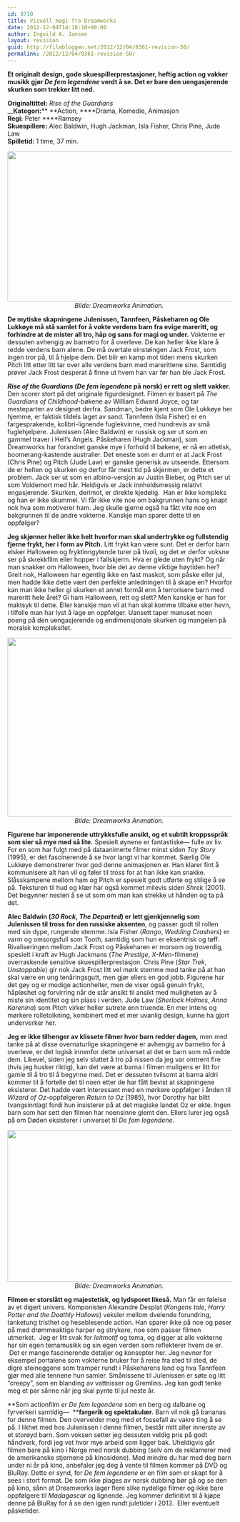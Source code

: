 ```yaml
---
id: 8710
title: Visuell magi fra Dreamworks
date: 2012-12-04T14:18:10+00:00
author: Ingvild A. Jansen
layout: revision
guid: http://filmbloggen.net/2012/12/04/8361-revision-50/
permalink: /2012/12/04/8361-revision-50/
---
```

**Et originalt design, gode skuespillerprestasjoner, heftig action og vakker musikk gjør _De fem legendene_ verdt å se. Det er bare den uengasjerende skurken som trekker litt ned.  <!--more-->**

**Originaltittel:** _Rise of the Guardians_  
__**Kategori:**** **Action, ****Drama, Komedie, Animasjon  
**Regi:** Peter ****Ramsey  
**Skuespillere:** Alec Baldwin, Hugh Jackman, Isla Fisher, Chris Pine, Jude Law  
**Spilletid:** 1 time, 37 min.

<p style="text-align: center">
  <a href="http://filmbloggen.net/?attachment_id=8672" rel="attachment wp-att-8672"><img class="aligncenter size-full wp-image-8672" src="http://filmbloggen.net/wp-content/uploads//2012/12/guardians3.jpg" alt="" width="614" height="337" /></a><em>Bilde: Dreamworks Animation. </em>
</p>

**De mytiske skapningene Julenissen, Tannfeen, Påskeharen og Ole Lukkøye må stå samlet for å vokte verdens barn fra evige mareritt, og forhindre at de mister all tro, håp og sans for magi og under.** Vokterne er dessuten avhengig av barnetro for å overleve. De kan heller ikke klare å redde verdens barn alene. De må overtale einstøingen Jack Frost, som ingen tror på, til å hjelpe dem. Det blir en kamp mot tiden mens skurken Pitch litt etter litt tar over alle verdens barn med marerittene sine. Samtidig prøver Jack Frost desperat å finne ut hvem han var før han ble Jack Frost.

**_Rise of the Guardians_ (_De fem legendene_ på norsk) er rett og slett vakker.** Den scorer stort på det originale figurdesignet. Filmen er basert på _The Guardians of Childhood_-bøkene av William Edward Joyce, og tar mesteparten av designet derfra. Sandman, bedre kjent som Ole Lukkøye her hjemme, er faktisk tildels laget av sand. Tannfeen (Isla Fisher) er en fargesprakende, kolibri-lignende fuglekvinne, med hundrevis av små fuglehjelpere. Julenissen (Alec Baldwin) er russisk og ser ut som en gammel traver i Hell’s Angels. Påskeharen (Hugh Jackman), som Dreamworks har forandret ganske mye i forhold til bøkene, er nå en atletisk, boomerang-kastende australier. Det eneste som er dumt er at Jack Frost (Chris Pine) og Pitch (Jude Law) er ganske generisk av utseende. Ettersom de er helten og skurken og derfor får mest tid på skjermen, er dette et problem. Jack ser ut som en albino-versjon av Justin Bieber, og Pitch ser ut som Voldemort med hår. Heldigvis er Jack innholdsmessig relativt engasjerende. Skurken, derimot, er direkte kjedelig.  Han er ikke kompleks og han er ikke skummel. Vi får ikke vite noe om bakgrunnen hans og knapt nok hva som motiverer ham. Jeg skulle gjerne også ha fått vite noe om bakgrunnen til de andre vokterne. Kanskje man sparer dette til en oppfølger?

**Jeg skjønner heller ikke helt hvorfor man skal undertrykke og fullstendig fjerne frykt, her i form av Pitch.** Litt frykt kan være sunt. Det er derfor barn elsker Halloween og fryktinngytende turer på tivoli, og det er derfor voksne ser på skrekkfilm eller hopper i fallskjerm. Hva er glede uten frykt? Og når man snakker om Halloween, hvor ble det av denne viktige høytiden her? Greit nok, Halloween har egentlig ikke en fast maskot, som påske eller jul, men hadde ikke dette vært den perfekte anledningen til å skape en? Hvorfor kan man ikke heller gi skurken et annet formål enn å terrorisere barn med mareritt hele året? Gi ham Halloween, rett og slett? Men kanskje er han for maktsyk til dette. Eller kanskje man vil at han skal komme tilbake etter hevn, i tilfelle man har lyst å lage en oppfølger. Uansett taper manuset noen poeng på den uengasjerende og endimensjonale skurken og mangelen på moralsk kompleksitet.

<p style="text-align: center">
  <a href="http://filmbloggen.net/?attachment_id=8673" rel="attachment wp-att-8673"><img class="aligncenter" src="http://filmbloggen.net/wp-content/uploads//2012/12/sandman1.jpg" alt="" width="631" height="401" /></a><em>Bilde: Dreamworks Animation. </em>
</p>

**Figurene har imponerende uttrykksfulle ansikt, og et subtilt kroppsspråk som sier så mye med så lite.** Spesielt øynene er fantastiske— fulle av liv. For en som har fulgt med på dataanimerte filmer minst siden _Toy Story_ (1995), er det fascinerende å se hvor langt vi har kommet. Særlig Ole Lukkøye demonstrerer hvor god denne animasjonen er. Han klarer fint å kommunisere alt han vil og føler til tross for at han ikke kan snakke. Slåsskampene mellom ham og Pitch er spesielt godt utførte og stilige å se på. Teksturen til hud og klær har også kommet milevis siden _Shrek_ (2001). Det begynner nesten å se ut som om man kan strekke ut hånden og ta på det.

**Alec Baldwin (_30 Rock_, _The Departed_) er lett gjenkjennelig som Julenissen til tross for den russiske aksenten**, og passer godt til rollen med sin dype, rungende stemme. Isla Fisher (_Rango_, _Wedding Crashers_) er varm og omsorgsfull som Tooth, samtidig som hun er eksentrisk og tøff. Rivaliseringen mellom Jack Frost og Påskeharen er morsom og troverdig, spesielt i kraft av Hugh Jackmans (_The Prestige_, _X-Men_-filmene) overraskende sensitive skuespillerprestasjon. Chris Pine (_Star Trek_, _Unstoppable_) gir nok Jack Frost litt vel mørk stemme med tanke på at han skal være en ung tenåringsgutt, men gjør ellers en god jobb. Figurene har det gøy og er modige actionhelter, men de viser også genuin frykt, håpløshet og forvirring når de står ansikt til ansikt med muligheten av å miste sin identitet og sin plass i verden. Jude Law (_Sherlock Holmes_, _Anna Karenina_) som Pitch virker heller sutrete enn truende. En mer intens og mørkere rolletolkning, kombinert med et mer uvanlig design, kunne ha gjort underverker her.

**Jeg er ikke tilhenger av klissete filmer hvor barn redder dagen,** men med tanke på at disse overnaturlige skapningene er avhengig av barnetro for å overleve, er det logisk innenfor dette universet at det er barn som må redde dem. Likevel, siden jeg selv sluttet å tro på nissen da jeg var omtrent fire (hvis jeg husker riktig), kan det være at barna i filmen muligens er litt for gamle til å tro til å begynne med. Det er dessuten tvilsomt at barna aldri kommer til å fortelle det til noen etter de har fått bevist at skapningene eksisterer. Det hadde vært interessant med en mørkere oppfølger i ånden til _Wizard of Oz_-oppfølgeren _Return to Oz_ (1985), hvor Dorothy har blitt tvangsinnlagt fordi hun insisterer på at det magiske landet Oz er ekte. Ingen barn som har sett den filmen har noensinne glemt den. Ellers lurer jeg også på om Døden eksisterer i universet til _De fem legendene_.

<p style="text-align: center">
  <a href="http://filmbloggen.net/?attachment_id=8674" rel="attachment wp-att-8674"><img class="aligncenter size-large wp-image-8674" src="http://filmbloggen.net/wp-content/uploads//2012/12/guardians2-620x340.jpg" alt="" width="620" height="340" /></a><em>Bilde: Dreamworks Animation. </em>
</p>

**Filmen er storslått og majestetisk, og lydsporet likeså.** Man får en følelse av et digert univers. Komponisten Alexandre Desplat (_Kongens tale_, _Harry Potter and the Deathly Hallows_) veksler mellom dvelende forundring, tanketung tristhet og heseblesende action. Han sparer ikke på noe og pøser på med drømmeaktige harper og strykere, noe som passer filmen utmerket.  Jeg er litt svak for _leitmotif_ og tema, og digger at alle vokterne har sin egen temamusikk og sin egen verden som reflekterer hvem de er.  Det er mange fascinerende detaljer og konsepter her. Jeg nevner for eksempel portalene som vokterne bruker for å reise fra sted til sted, de digre steineggene som tramper rundt i Påskeharens land og hva Tannfeen gjør med alle tennene hun samler. Smånissene til Julenissen er søte og litt ”creepy”, som en blanding av vattnisser og Gremlins. Jeg kan godt tenke meg et par sånne når jeg skal pynte til jul neste år.

**Som actionfilm _er De fem legendene_ som en berg og dalbane og fyrverkeri samtidig—  ****fargerik og spektakulær.** Barn vil nok gå bananas for denne filmen. Den overvelder meg med et fossefall av vakre ting å se på. I likhet med hos Julenissen i denne filmen, består mitt aller innerste av et storøyd barn. Som voksen setter jeg dessuten veldig pris på godt håndverk, fordi jeg vet hvor mye arbeid som ligger bak. Uheldigvis går filmen bare på kino i Norge med norsk dubbing (selv om de reklamerer med de amerikanske stjernene på kinosidene). Med mindre du har med deg barn under ni år på kino, anbefaler jeg deg å vente til filmen kommer på DVD og BluRay. Dette er synd, for _De fem legendene_ er en film som er skapt for å sees i stort format. De som ikke plages av norsk dubbing bør gå og se den på kino, sånn at Dreamworks lager flere slike nydelige filmer og ikke bare oppfølgere til _Madagascar_ og lignende. Jeg kommer definitivt til å kjøpe denne på BluRay for å se den igjen rundt juletider i 2013.  Eller eventuelt påsketider.

<div class="video-shortcode">
</div>